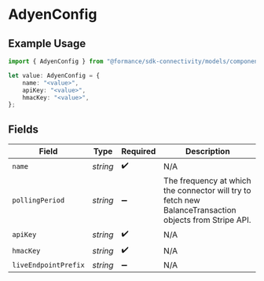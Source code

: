 # AdyenConfig

## Example Usage

```typescript
import { AdyenConfig } from "@formance/sdk-connectivity/models/components";

let value: AdyenConfig = {
    name: "<value>",
    apiKey: "<value>",
    hmacKey: "<value>",
};
```

## Fields

| Field                                                                                                  | Type                                                                                                   | Required                                                                                               | Description                                                                                            |
| ------------------------------------------------------------------------------------------------------ | ------------------------------------------------------------------------------------------------------ | ------------------------------------------------------------------------------------------------------ | ------------------------------------------------------------------------------------------------------ |
| `name`                                                                                                 | *string*                                                                                               | :heavy_check_mark:                                                                                     | N/A                                                                                                    |
| `pollingPeriod`                                                                                        | *string*                                                                                               | :heavy_minus_sign:                                                                                     | The frequency at which the connector will try to fetch new BalanceTransaction objects from Stripe API. |
| `apiKey`                                                                                               | *string*                                                                                               | :heavy_check_mark:                                                                                     | N/A                                                                                                    |
| `hmacKey`                                                                                              | *string*                                                                                               | :heavy_check_mark:                                                                                     | N/A                                                                                                    |
| `liveEndpointPrefix`                                                                                   | *string*                                                                                               | :heavy_minus_sign:                                                                                     | N/A                                                                                                    |